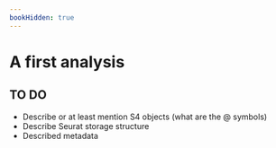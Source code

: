 ```yaml
---
bookHidden: true
---
```


# A first analysis
## TO DO
- Describe or at least mention S4 objects (what are the @ symbols)
- Describe Seurat storage structure 
- Described metadata